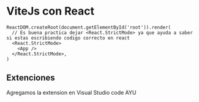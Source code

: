 # ViteJs con React

```JSX
ReactDOM.createRoot(document.getElementById('root')).render(
  // Es buena practica dejar <React.StrictMode> ya que ayuda a saber si estas escribiendo codigo correcto en react
  <React.StrictMode>
    <App />
  </React.StrictMode>,
)
```

## Extenciones

Agregamos la extension en Visual Studio code AYU